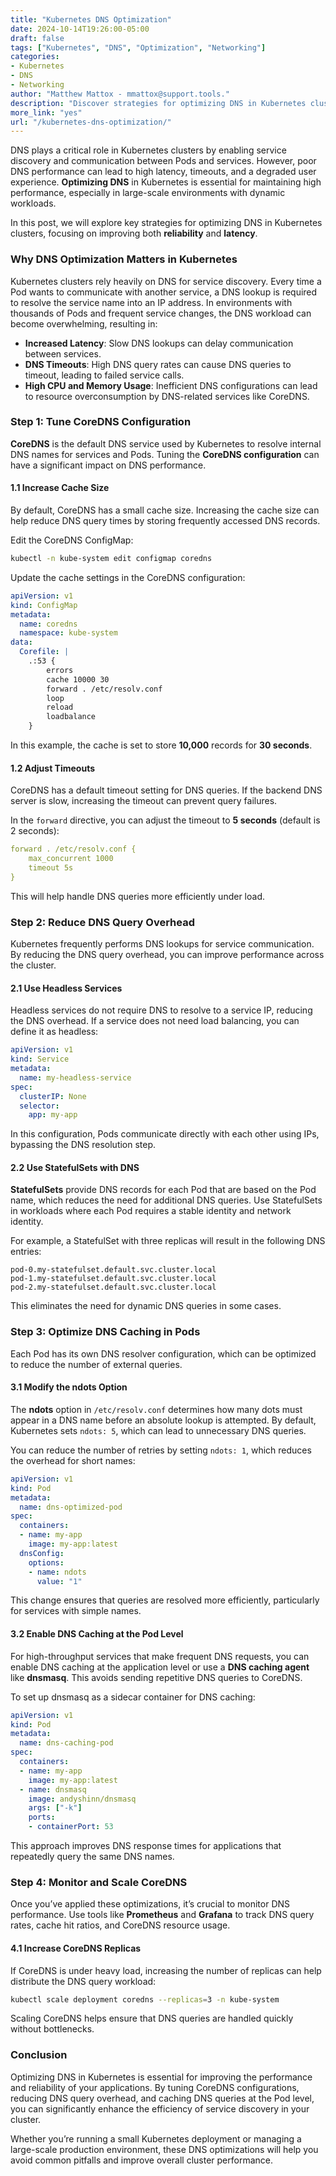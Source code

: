 ```yaml
---
title: "Kubernetes DNS Optimization"  
date: 2024-10-14T19:26:00-05:00  
draft: false  
tags: ["Kubernetes", "DNS", "Optimization", "Networking"]  
categories:  
- Kubernetes  
- DNS  
- Networking  
author: "Matthew Mattox - mmattox@support.tools."  
description: "Discover strategies for optimizing DNS in Kubernetes clusters to improve performance and reliability."  
more_link: "yes"  
url: "/kubernetes-dns-optimization/"  
---
```


DNS plays a critical role in Kubernetes clusters by enabling service discovery and communication between Pods and services. However, poor DNS performance can lead to high latency, timeouts, and a degraded user experience. **Optimizing DNS** in Kubernetes is essential for maintaining high performance, especially in large-scale environments with dynamic workloads.

In this post, we will explore key strategies for optimizing DNS in Kubernetes clusters, focusing on improving both **reliability** and **latency**.

<!--more-->

### Why DNS Optimization Matters in Kubernetes

Kubernetes clusters rely heavily on DNS for service discovery. Every time a Pod wants to communicate with another service, a DNS lookup is required to resolve the service name into an IP address. In environments with thousands of Pods and frequent service changes, the DNS workload can become overwhelming, resulting in:

- **Increased Latency**: Slow DNS lookups can delay communication between services.
- **DNS Timeouts**: High DNS query rates can cause DNS queries to timeout, leading to failed service calls.
- **High CPU and Memory Usage**: Inefficient DNS configurations can lead to resource overconsumption by DNS-related services like CoreDNS.

### Step 1: Tune CoreDNS Configuration

**CoreDNS** is the default DNS service used by Kubernetes to resolve internal DNS names for services and Pods. Tuning the **CoreDNS configuration** can have a significant impact on DNS performance.

#### 1.1 Increase Cache Size

By default, CoreDNS has a small cache size. Increasing the cache size can help reduce DNS query times by storing frequently accessed DNS records.

Edit the CoreDNS ConfigMap:

```bash
kubectl -n kube-system edit configmap coredns
```

Update the cache settings in the CoreDNS configuration:

```yaml
apiVersion: v1
kind: ConfigMap
metadata:
  name: coredns
  namespace: kube-system
data:
  Corefile: |
    .:53 {
        errors
        cache 10000 30
        forward . /etc/resolv.conf
        loop
        reload
        loadbalance
    }
```

In this example, the cache is set to store **10,000** records for **30 seconds**.

#### 1.2 Adjust Timeouts

CoreDNS has a default timeout setting for DNS queries. If the backend DNS server is slow, increasing the timeout can prevent query failures.

In the `forward` directive, you can adjust the timeout to **5 seconds** (default is 2 seconds):

```yaml
forward . /etc/resolv.conf {
    max_concurrent 1000
    timeout 5s
}
```

This will help handle DNS queries more efficiently under load.

### Step 2: Reduce DNS Query Overhead

Kubernetes frequently performs DNS lookups for service communication. By reducing the DNS query overhead, you can improve performance across the cluster.

#### 2.1 Use Headless Services

Headless services do not require DNS to resolve to a service IP, reducing the DNS overhead. If a service does not need load balancing, you can define it as headless:

```yaml
apiVersion: v1
kind: Service
metadata:
  name: my-headless-service
spec:
  clusterIP: None
  selector:
    app: my-app
```

In this configuration, Pods communicate directly with each other using IPs, bypassing the DNS resolution step.

#### 2.2 Use StatefulSets with DNS

**StatefulSets** provide DNS records for each Pod that are based on the Pod name, which reduces the need for additional DNS queries. Use StatefulSets in workloads where each Pod requires a stable identity and network identity.

For example, a StatefulSet with three replicas will result in the following DNS entries:

```
pod-0.my-statefulset.default.svc.cluster.local
pod-1.my-statefulset.default.svc.cluster.local
pod-2.my-statefulset.default.svc.cluster.local
```

This eliminates the need for dynamic DNS queries in some cases.

### Step 3: Optimize DNS Caching in Pods

Each Pod has its own DNS resolver configuration, which can be optimized to reduce the number of external queries.

#### 3.1 Modify the ndots Option

The **ndots** option in `/etc/resolv.conf` determines how many dots must appear in a DNS name before an absolute lookup is attempted. By default, Kubernetes sets `ndots: 5`, which can lead to unnecessary DNS queries.

You can reduce the number of retries by setting `ndots: 1`, which reduces the overhead for short names:

```yaml
apiVersion: v1
kind: Pod
metadata:
  name: dns-optimized-pod
spec:
  containers:
  - name: my-app
    image: my-app:latest
  dnsConfig:
    options:
    - name: ndots
      value: "1"
```

This change ensures that queries are resolved more efficiently, particularly for services with simple names.

#### 3.2 Enable DNS Caching at the Pod Level

For high-throughput services that make frequent DNS requests, you can enable DNS caching at the application level or use a **DNS caching agent** like **dnsmasq**. This avoids sending repetitive DNS queries to CoreDNS.

To set up dnsmasq as a sidecar container for DNS caching:

```yaml
apiVersion: v1
kind: Pod
metadata:
  name: dns-caching-pod
spec:
  containers:
  - name: my-app
    image: my-app:latest
  - name: dnsmasq
    image: andyshinn/dnsmasq
    args: ["-k"]
    ports:
    - containerPort: 53
```

This approach improves DNS response times for applications that repeatedly query the same DNS names.

### Step 4: Monitor and Scale CoreDNS

Once you’ve applied these optimizations, it’s crucial to monitor DNS performance. Use tools like **Prometheus** and **Grafana** to track DNS query rates, cache hit ratios, and CoreDNS resource usage.

#### 4.1 Increase CoreDNS Replicas

If CoreDNS is under heavy load, increasing the number of replicas can help distribute the DNS query workload:

```bash
kubectl scale deployment coredns --replicas=3 -n kube-system
```

Scaling CoreDNS helps ensure that DNS queries are handled quickly without bottlenecks.

### Conclusion

Optimizing DNS in Kubernetes is essential for improving the performance and reliability of your applications. By tuning CoreDNS configurations, reducing DNS query overhead, and caching DNS queries at the Pod level, you can significantly enhance the efficiency of service discovery in your cluster.

Whether you’re running a small Kubernetes deployment or managing a large-scale production environment, these DNS optimizations will help you avoid common pitfalls and improve overall cluster performance.
